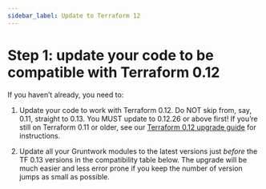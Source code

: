 ```yaml
---
sidebar_label: Update to Terraform 12
---
```


# Step 1: update your code to be compatible with Terraform 0.12

If you haven’t already, you need to:

1.  Update your code to work with Terraform 0.12. Do NOT skip from, say, 0.11, straight to 0.13. You MUST update to
    0.12.26 or above first! If you’re still on Terraform 0.11 or older, see our
    [Terraform 0.12 upgrade guide](../../terraform-12) for instructions.

2.  Update all your Gruntwork modules to the latest versions just _before_ the TF 0.13 versions in the compatibility
    table below. The upgrade will be much easier and less error prone if you keep the number of version jumps as small
    as possible.
